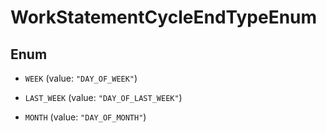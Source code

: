 

# WorkStatementCycleEndTypeEnum

## Enum


* `WEEK` (value: `"DAY_OF_WEEK"`)

* `LAST_WEEK` (value: `"DAY_OF_LAST_WEEK"`)

* `MONTH` (value: `"DAY_OF_MONTH"`)



